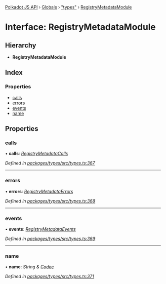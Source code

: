 [Polkadot JS API](../README.md) › [Globals](../globals.md) › ["types"](../modules/_types_.md) › [RegistryMetadataModule](_types_.registrymetadatamodule.md)

# Interface: RegistryMetadataModule

## Hierarchy

* **RegistryMetadataModule**

## Index

### Properties

* [calls](_types_.registrymetadatamodule.md#calls)
* [errors](_types_.registrymetadatamodule.md#errors)
* [events](_types_.registrymetadatamodule.md#events)
* [name](_types_.registrymetadatamodule.md#name)

## Properties

###  calls

• **calls**: *[RegistryMetadataCalls](_types_.registrymetadatacalls.md)*

*Defined in [packages/types/src/types.ts:367](https://github.com/polkadot-js/api/blob/ffaea83e3e/packages/types/src/types.ts#L367)*

___

###  errors

• **errors**: *[RegistryMetadataErrors](../modules/_types_.md#registrymetadataerrors)*

*Defined in [packages/types/src/types.ts:368](https://github.com/polkadot-js/api/blob/ffaea83e3e/packages/types/src/types.ts#L368)*

___

###  events

• **events**: *[RegistryMetadataEvents](_types_.registrymetadataevents.md)*

*Defined in [packages/types/src/types.ts:369](https://github.com/polkadot-js/api/blob/ffaea83e3e/packages/types/src/types.ts#L369)*

___

###  name

• **name**: *String & [Codec](_types_.codec.md)*

*Defined in [packages/types/src/types.ts:371](https://github.com/polkadot-js/api/blob/ffaea83e3e/packages/types/src/types.ts#L371)*
